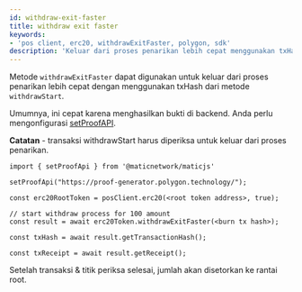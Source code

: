 ```yaml
---
id: withdraw-exit-faster
title: withdraw exit faster
keywords:
- 'pos client, erc20, withdrawExitFaster, polygon, sdk'
description: 'Keluar dari proses penarikan lebih cepat menggunakan txHash dari withdrawStart.'
---
```


Metode `withdrawExitFaster` dapat digunakan untuk keluar dari proses penarikan lebih cepat dengan menggunakan txHash dari metode `withdrawStart`.

Umumnya, ini cepat karena menghasilkan bukti di backend. Anda perlu mengonfigurasi [setProofAPI](/docs/develop/ethereum-polygon/matic-js/set-proof-api).

**Catatan** - transaksi withdrawStart harus diperiksa untuk keluar dari proses penarikan.

```
import { setProofApi } from '@maticnetwork/maticjs'

setProofApi("https://proof-generator.polygon.technology/");

const erc20RootToken = posClient.erc20(<root token address>, true);

// start withdraw process for 100 amount
const result = await erc20Token.withdrawExitFaster(<burn tx hash>);

const txHash = await result.getTransactionHash();

const txReceipt = await result.getReceipt();

```

Setelah transaksi & titik periksa selesai, jumlah akan disetorkan ke rantai root.
